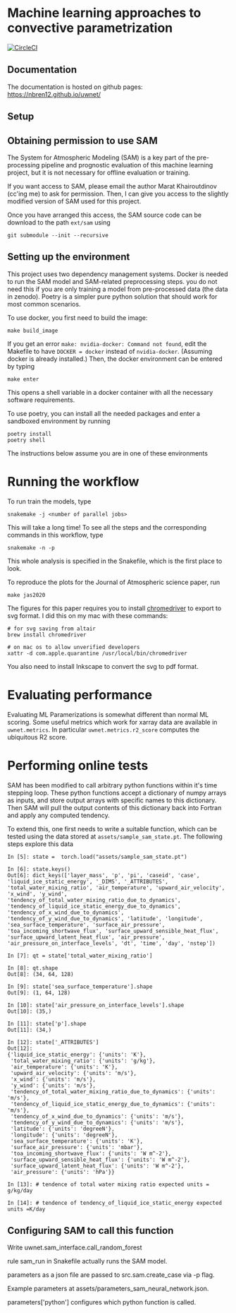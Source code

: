 # Machine learning approaches to convective parametrization
[![CircleCI](https://circleci.com/gh/VulcanClimateModeling/uwnet.svg?style=svg&circle-token=3c696b66d8dd0b789e012a14e93a6397c2cbe833)](https://circleci.com/gh/VulcanClimateModeling/uwnet)

## Documentation

The documentation is hosted on github pages: https://nbren12.github.io/uwnet/

## Setup

## Obtaining permission to use SAM

The System for Atmospheric Modeling (SAM) is a key part of the pre-processing
pipeline and prognostic evaluation of this machine learning project, but it is
not necessary for offline evaluation or training.

If you want access to SAM, please email the author Marat Khairoutdinov (cc'ing
me) to ask for permission. Then, I can give you access to the slightly modified
version of SAM used for this project.

Once you have arranged this access, the SAM source code can be download to the
path `ext/sam` using

    git submodule --init --recursive



## Setting up the environment

This project uses two dependency management systems. Docker is needed to run
the SAM model and SAM-related preprocessing steps. you do not need this if
you are only training a model from pre-processed data (the data in zenodo).
Poetry is a simpler pure python solution that should work for most common scenarios.

To use docker, you first need to build the image:

    make build_image

If you get an error `make: nvidia-docker: Command not found`, edit the
Makefile to have `DOCKER = docker` instead of `nvidia-docker`. (Assuming
docker is already installed.) Then, the docker environment can be entered by
typing

    make enter

This opens a shell variable in a docker container with all the necessary
software requirements.

To use poetry, you can install all the needed packages and enter a sandboxed
environment by running

    poetry install
    poetry shell

The instructions below assume you are in one of these environments

# Running the workflow

To run train the models, type
    
    snakemake -j <number of parallel jobs>

This will take a long time! To see all the steps and the corresponding commands
in this workflow, type

    snakemake -n -p

This whole analysis is specified in the Snakefile, which is the first place to
look.

To reproduce the plots for the Journal of Atmospheric science paper, run

    make jas2020

The figures for this paper requires you to install
[chromedriver](https://chromedriver.chromium.org/) to export to svg format. I
did this on my mac with these commands:

    # for svg saving from altair
    brew install chromedriver

    # on mac os to allow unverified developers
    xattr -d com.apple.quarantine /usr/local/bin/chromedriver

You also need to install Inkscape to convert the svg to pdf format.


[docker]: https://www.docker.com/

# Evaluating performance

Evaluating ML Paramerizations is somewhat different than normal ML scoring.
Some useful metrics which work for xarray data are available in
`uwnet.metrics`. In particular `uwnet.metrics.r2_score` computes the ubiquitous
R2 score.

# Performing online tests

SAM has been modified to call arbitrary python functions within it's time stepping loop. These python functions accept a dictionary of numpy arrays as inputs, and store output arrays with specific names to this dictionary. Then SAM will pull the output contents of this dictionary back into Fortran and apply any computed tendency. 

To extend this, one first needs to write a suitable function, which can be tested using the data stored at `assets/sample_sam_state.pt`. The following steps explore this data

```ipython
In [5]: state =  torch.load("assets/sample_sam_state.pt")                                                                                 

In [6]: state.keys()                                                                                                                      
Out[6]: dict_keys(['layer_mass', 'p', 'pi', 'caseid', 'case', 'liquid_ice_static_energy', '_DIMS', '_ATTRIBUTES', 'total_water_mixing_ratio', 'air_temperature', 'upward_air_velocity', 'x_wind', 'y_wind', 'tendency_of_total_water_mixing_ratio_due_to_dynamics', 'tendency_of_liquid_ice_static_energy_due_to_dynamics', 'tendency_of_x_wind_due_to_dynamics', 'tendency_of_y_wind_due_to_dynamics', 'latitude', 'longitude', 'sea_surface_temperature', 'surface_air_pressure', 'toa_incoming_shortwave_flux', 'surface_upward_sensible_heat_flux', 'surface_upward_latent_heat_flux', 'air_pressure', 'air_pressure_on_interface_levels', 'dt', 'time', 'day', 'nstep'])

In [7]: qt = state['total_water_mixing_ratio']                                                                                            

In [8]: qt.shape                                                                                                                          
Out[8]: (34, 64, 128)

In [9]: state['sea_surface_temperature'].shape                                                                                            
Out[9]: (1, 64, 128)

In [10]: state['air_pressure_on_interface_levels'].shape                                                                                  
Out[10]: (35,)

In [11]: state['p'].shape                                                                                                                 
Out[11]: (34,)

In [12]: state['_ATTRIBUTES']                                                                                                             
Out[12]: 
{'liquid_ice_static_energy': {'units': 'K'},
 'total_water_mixing_ratio': {'units': 'g/kg'},
 'air_temperature': {'units': 'K'},
 'upward_air_velocity': {'units': 'm/s'},
 'x_wind': {'units': 'm/s'},
 'y_wind': {'units': 'm/s'},
 'tendency_of_total_water_mixing_ratio_due_to_dynamics': {'units': 'm/s'},
 'tendency_of_liquid_ice_static_energy_due_to_dynamics': {'units': 'm/s'},
 'tendency_of_x_wind_due_to_dynamics': {'units': 'm/s'},
 'tendency_of_y_wind_due_to_dynamics': {'units': 'm/s'},
 'latitude': {'units': 'degreeN'},
 'longitude': {'units': 'degreeN'},
 'sea_surface_temperature': {'units': 'K'},
 'surface_air_pressure': {'units': 'mbar'},
 'toa_incoming_shortwave_flux': {'units': 'W m^-2'},
 'surface_upward_sensible_heat_flux': {'units': 'W m^-2'},
 'surface_upward_latent_heat_flux': {'units': 'W m^-2'},
 'air_pressure': {'units': 'hPa'}}

In [13]: # tendence of total water mixing ratio expected units = g/kg/day                                                                 

In [14]: # tendence of tendency_of_liquid_ice_static_energy expected units =K/day                                           
```    

## Configuring SAM to call this function


Write uwnet.sam_interface.call_random_forest 
 
rule sam_run in Snakefile actually runs the SAM model. 
 
parameters as a json file are passed to src.sam.create_case via -p flag.  
 
Example parameters at assets/parameters_sam_neural_network.json.  
 
parameters['python'] configures which python function is called. 
